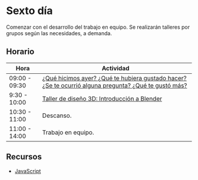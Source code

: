 # Sexto día

Comenzar con el desarrollo del trabajo en equipo. Se realizarán talleres por grupos según las necesidades, a demanda. 

## Horario

| Hora          | Actividad                                                                |
| ------------- | -------------------------------------------------------------------------|
| 09:00 - 09:30 | [¿Qué hicimos ayer? ¿Qué te hubiera gustado hacer? ¿Se te ocurrió alguna pregunta? ¿Qué te gustó más?](../fichas/dia-2/repaso.md) | 
| 9:30 - 10:00 | [Taller de diseño 3D: Introducción a Blender](../fichas/dia-7/blender.md) |
| 10:30 - 11:00 | Descanso. |
| 11:00 - 14:00 | Trabajo en equipo. |


## Recursos

- [JavaScript](../fichas/dia-6/JavaScript.md)

